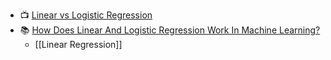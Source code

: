 - 📺 [Linear vs Logistic Regression](https://www.youtube.com/watch?v=OCwZyYH14uw&list=PLasd6OSjN2oK4nLzXk7isXA9IjBKB4hdB&index=8&t=838s)
- 📚 [How Does Linear And Logistic Regression Work In Machine Learning?](https://www.analyticssteps.com/blogs/how-does-linear-and-logistic-regression-work-machine-learning)
	- [[Linear Regression]]